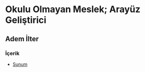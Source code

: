 # Okulu Olmayan Meslek; Arayüz Geliştirici

## Adem İlter

### İçerik

* [Sunum](https://slides.com/ademilter)
